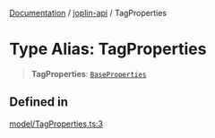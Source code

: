 [Documentation](../../packages.md) / [joplin-api](../index.md) / TagProperties

# Type Alias: TagProperties

> **TagProperties**: [`BaseProperties`](../interfaces/BaseProperties.md)

## Defined in

[model/TagProperties.ts:3](https://github.com/rxliuli/joplin-utils/blob/485409801cf7c952cfefe9e29020115fe6abec36/packages/joplin-api/src/model/TagProperties.ts#L3)
